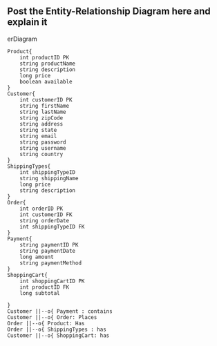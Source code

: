 ## Post the Entity-Relationship Diagram here and explain it
erDiagram
    
    Product{
        int productID PK
        string productName 
        string description
        long price 
        boolean available
    }
    Customer{
        int customerID PK 
        string firstName 
        string lastName 
        string zipCode
        string address 
        string state 
        string email
        string password
        string username
        string country
    }
    ShippingTypes{
        int shippingTypeID
        string shippingName
        long price
        string description
    }
    Order{
        int orderID PK 
        int customerID FK
        string orderDate 
        int shippingTypeID FK
    }
    Payment{
        string paymentID PK
        string paymentDate 
        long amount
        string paymentMethod
    }
    ShoppingCart{
        int shoppingCartID PK
        int productID FK
        long subtotal

    }
    Customer ||--o{ Payment : contains
    Customer ||--o{ Order: Places
    Order ||--o{ Product: Has
    Order ||--o{ ShippingTypes : has
    Customer ||--o{ ShoppingCart: has

